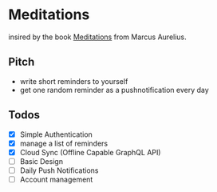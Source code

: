 # Meditations
insired by the book [Meditations](https://en.wikipedia.org/wiki/Meditations) from Marcus Aurelius.

## Pitch
- write short reminders to yourself
- get one random reminder as a pushnotification every day

## Todos
- [x] Simple Authentication
- [x] manage a list of reminders
- [x] Cloud Sync (Offline Capable GraphQL API)
- [ ] Basic Design
- [ ] Daily Push Notifications
- [ ] Account management
